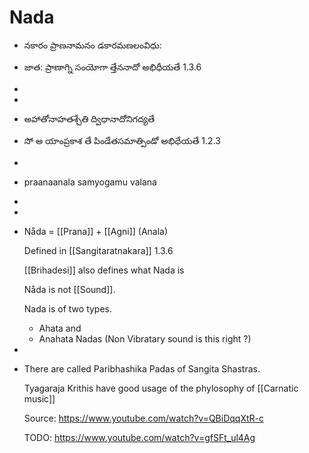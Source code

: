 # Nada
- నకారం ప్రాణనామనం డకారమణలంవిధు:
- జాత: ప్రాణాగ్ని సంయోగా త్తేననాదో అభిధీయతే 1.3.6
-
-
- అహాతోనాహతశ్చేతి  ద్విధానాదోనిగద్యతే
- సో అ యాంప్రకాశ తే పిండేతసమాత్పిండో అభిధేయతే 1.2.3
-
- praanaanala samyogamu valana
-
-
- Nåda = [[Prana]] + [[Agni]] (Anala)
  
  Defined in [[Sangitaratnakara]] 1.3.6
  
  [[Brihadesi]] also defines what Nada is
  
  Nåda is not [[Sound]].
  
  Nada is of two types.
	- Ahata and
	- Anahata Nadas (Non Vibratary sound is this right ?)
-
- There are called Paribhashika Padas of Sangita Shastras.
  
  Tyagaraja Krithis have good usage of the phylosophy of [[Carnatic music]]
  
  Source: https://www.youtube.com/watch?v=QBiDqqXtR-c
  
  TODO: https://www.youtube.com/watch?v=gfSFt_ul4Ag